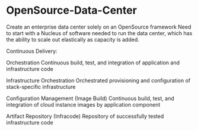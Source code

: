 # OpenSource-Data-Center
Create an enterprise data center solely on an OpenSource framework
Need to start with a Nucleus of software needed to run the data center, which has the ability to scale out elastically as capacity is added.

Continuous Delivery:

Orchestration	Continuous build, test, and integration of application and infrastructure code

Infrastructure Orchestration	Orchestrated provisioning and configuration of stack-specific infrastructure

Configuration Management (Image Build)	Continuous build, test, and integration of cloud instance images by application component

Artifact Repository (Infracode)	Repository of successfully tested infrastructure code
